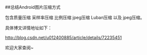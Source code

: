 ##总结Android图片压缩方式

包含质量压缩 采样率压缩 比例压缩 jpeg压缩 Luban压缩 以及 jpeg压缩。

具体博文详情地址如下：

http://blog.csdn.net/u012400885/article/details/72235451

欢迎大家查阅~
